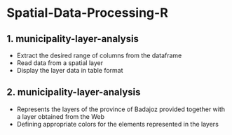 # Spatial-Data-Processing-R

## 1. municipality-layer-analysis
* Extract the desired range of columns from the dataframe
* Read data from a spatial layer
* Display the layer data in table format

## 2. municipality-layer-analysis
* Represents the layers of the province of Badajoz provided together with a layer obtained from the Web
* Defining appropriate colors for the elements represented in the layers
